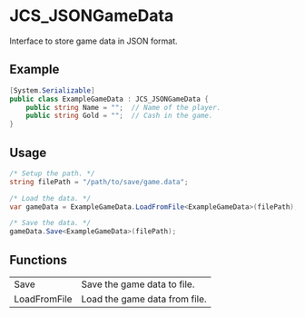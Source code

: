 # JCS_JSONGameData

Interface to store game data in JSON format.


## Example

```cs
[System.Serializable]
public class ExampleGameData : JCS_JSONGameData {
    public string Name = "";  // Name of the player.
    public string Gold = "";  // Cash in the game.
}
```


## Usage

```cs
/* Setup the path. */
string filePath = "/path/to/save/game.data";

/* Load the data. */
var gameData = ExampleGameData.LoadFromFile<ExampleGameData>(filePath);

/* Save the data. */
gameData.Save<ExampleGameData>(filePath);
```


## Functions

<table>
  <tr>
    <td>Save</td>
    <td>Save the game data to file.</td>
  </tr>
  <tr>
    <td>LoadFromFile</td>
    <td>Load the game data from file.</td>
  </tr>
</table>
